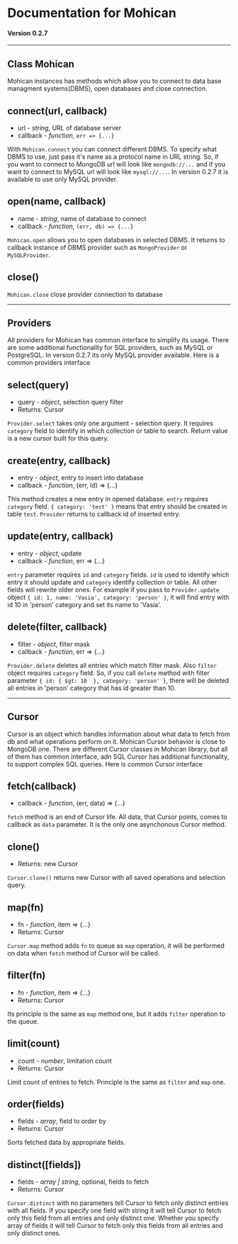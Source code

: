 # Documentation for Mohican
#### Version 0.2.7
___
## Class Mohican
Mohican instances has methods which allow you to connect to data base managment systems(DBMS), open databases and close
connection.

## connect(url, callback)
 - url - *string*, URL of database server
 - callback - *function*, `err => {...}`

 With `Mohican.connect` you can connect different DBMS. To specify what DBMS to use, just pass it's name as a
 protocol name in URL string. So, if you want to connect to MongoDB url will look like `mongodb://...` and if you want
 to connect to MySQL url will look like `mysql://...`. In version 0.2.7 it is available to use only MySQL provider.

## open(name, callback)
 - name - *string*, name of database to connect
 - callback - *function*, `(err, db) => {...}`

 `Mohican.open` allows you to open databases in selected DBMS. It returns to callback instance of DBMS provider such as
 `MongoProvider` or `MySQLProvider`.

## close()
 `Mohican.close` close provider connection to database

___
## Providers
All providers for Mohican has common interface to simplify its usage. There are some additional functionality for SQL
providers, such as MySQL or PostgreSQL. In version 0.2.7 its only MySQL provider available. Here is a common providers
interface

## select(query)
 - query - *object*, selection query filter
 - Returns: Cursor

 `Provider.select` takes only one argument - selection query. It requires `category` field to identify in which collection
 or table to search. Return value is a new cursor built for this query.

## create(entry, callback)
 - entry - *object*, entry to insert into database
 - callback - *function*, (err, id) => {...}

 This method creates a new entry in opened database. `entry` requires `category` field. `{ category: 'test' }` means that
 entry should be created in table `test`. `Provider` returns to callback id of inserted entry.

## update(entry, callback)
 - entry - *object*, update
 - callback - *function*, err => {...}

 `entry` parameter requires `id` and `category` fields. `id` is used to identify which entry it should update and `category`
 identify collection or table. All other fields will rewrite older ones. For example if you pass to `Provider.update` object
 `{ id: 1, name: 'Vasia', category: 'person' }`, it will find entry with id 10 in 'person' category and set its name to
 'Vasia'.

## delete(filter, callback)
 - filter - *object*, filter mask
 - callback - *function*, err => {...}

 `Provider.delete` deletes all entries which match filter mask. Also `filter` object requires `category` field. So, if
 you call `delete` method with filter parameter `{ id: { $gt: 10  }, category: 'person' }`, there will be deleted all entries
 in 'person' category that has id greater than 10.

 ___
 ## Cursor
 Cursor is an object which handles information about what data to fetch from db and what operations perform on it. Mohican
 Cursor behavior is close to MongoDB one. There are different Cursor classes in Mohican library, but all of them has common
 interface, adn SQL Cursor has additional functionality, to support complex SQL queries. Here is common Cursor interface

 ## fetch(callback)
  - callback - *function*, (err, data) => {...}

  `fetch` method is an end of Cursor life. All data, that Cursor points, comes to callback as `data` parameter. It is the
  only one asynchonous Cursor method.

 ## clone()
  - Returns: new Cursor

  `Cursor.clone()` returns new Cursor with all saved operations and selection query.

 ## map(fn)
  - fn - *function*, item => {...}
  - Returns: Cursor

  `Cursor.map` method adds `fn` to queue as `map` operation, it will be performed on data when `fetch` method of Cursor wiil
  be called.

 ## filter(fn)
  - fn - *function*, item => {...}
  - Returns: Cursor

  Its principle is the same as `map` method one, but it adds `filter` operation to the queue.

 ## limit(count)
  - count - *number*, limitation count
  - Returns: Cursor

  Limit count of entries to fetch. Principle is the same as `filter` and `map` one.

 ## order(fields)
  - fields - *array*, field to order by
  - Returns: Cursor

  Sorts fetched data by appropriate fields.

 ## distinct([fields])
  - fields - *array | string*, optional, fields to fetch
  - Returns: Cursor

  `Cursor.distinct` with no parameters tell Cursor to fetch only distinct entries with all fields. If you specify one field
  with string it will tell Cursor to fetch only this field from all entries and only distinct one. Whether you specify array
  of fields it will tell Cursor to fetch only this fields from all entries and only distinct ones.
